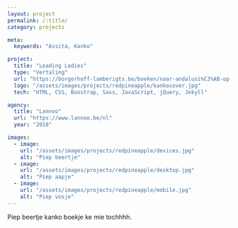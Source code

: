 ```yaml
---
layout: project
permalink: /:title/
category: projects

meta:
  keywords: "Assita, Kanko"

project:
  title: "Leading Ladies"
  type: "Vertaling"
  url: "https://borgerhoff-lamberigts.be/boeken/naar-andalusi%C3%AB-op-het-ritme-van-de-flamenco"
  logo: "/assets/images/projects/redpineapple/kankocover.jpg"
  tech: "HTML, CSS, Boostrap, Sass, JavaScript, jQuery, Jekyll"

agency:
  title: "Lannoo"
  url: "https://www.lannoo.be/nl"
  year: "2018"

images:
  - image:
    url: "/assets/images/projects/redpineapple/devices.jpg"
    alt: "Piep beertje"
  - image:
    url: "/assets/images/projects/redpineapple/desktop.jpg"
    alt: "Piep aapje"
  - image:
    url: "/assets/images/projects/redpineapple/mobile.jpg"
    alt: "Piep vosje"
---
```

<p>Piep beertje kanko boekje ke mie tochhhh.</p>

